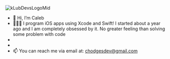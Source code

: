 



 ![kLubDevsLogoMid](https://user-images.githubusercontent.com/95727406/157122292-0c678fba-30be-4d66-a222-e7f81b825713.png)


- 👋 Hi, I’m Caleb
- 🧑🏻‍💻 I program iOS apps using Xcode and Swift! I started about a year ago and I am completely obsessed by it.  No greater feeling than solving some problem with code
- 
- 
- 📫 You can reach me via email at: chodgesdev@gmail.com

<!---
Chodges86/Chodges86 is a ✨ special ✨ repository because its `README.md` (this file) appears on your GitHub profile.
You can click the Preview link to take a look at your changes.
--->
